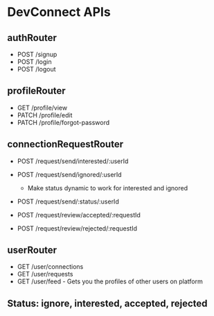 # DevConnect APIs

 ## authRouter
- POST /signup
- POST /login
- POST /logout


 ## profileRouter
- GET /profile/view
- PATCH /profile/edit
- PATCH /profile/forgot-password

 
 ##  connectionRequestRouter   
- POST /request/send/interested/:userId
- POST /request/send/ignored/:userId

    - Make status dynamic to work for interested and ignored
- POST /request/send/:status/:userId 

- POST /request/review/accepted/:requestId
- POST /request/review/rejected/:requestId

  
 ##  userRouter
- GET /user/connections
- GET /user/requests
- GET /user/feed - Gets you the profiles of other users on platform

 ## Status: ignore, interested, accepted, rejected
